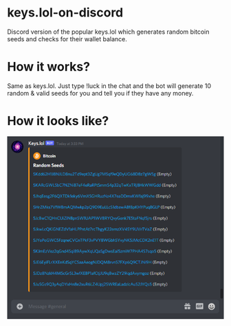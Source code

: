 # keys.lol-on-discord
Discord version of the popular keys.lol which generates random bitcoin seeds and checks for their wallet balance.

# How it works?
Same as keys.lol. Just type !luck in the chat and the bot will generate 10 random & valid seeds for you and tell you if they have any money.

# How it looks like?

![alt text](https://raw.githubusercontent.com/Michal2SAB/keys.lol-on-discord/main/ex.png)
